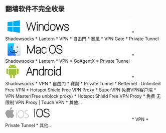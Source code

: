 ## 翻墙软件不完全收录

<img src="image\Windows_logo.png">
* Shadowsocks
* Lantern
* VPN
* 自由門
* 賽風
* VPN Gate
* Private Tunnel

<img src="image\MAC_logo.png">
* Shadowsocks
* Lantern
* VPN
* GoAgentX
* Private Tunnel

<img src="image\android_logo.png">
* Shadowsocks
* VPN
* 自由门
* 賽風
* Private Tunnel
* Betternet : Unlimited Free VPN
* Hotspot Shield Free VPN Proxy
* SuperVPN 免费VPN客户端
* VPN Master(Free unblock proxy)
* Hotspot Shield Free VPN Proxy
* 免费 无限制 VPN Proxy | Touch VPN
* 其他...

<img src="image\ios_logo.png">
* VPN
* Private Tunnel
* 其他..